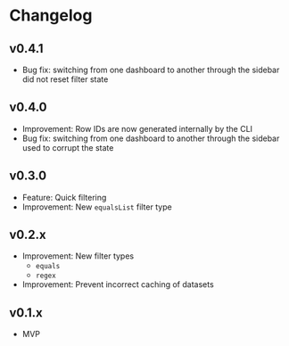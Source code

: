 # Changelog

## v0.4.1

- Bug fix: switching from one dashboard to another through the sidebar did not reset filter state

## v0.4.0

- Improvement: Row IDs are now generated internally by the CLI
- Bug fix: switching from one dashboard to another through the sidebar used to corrupt the state

## v0.3.0

- Feature: Quick filtering
- Improvement: New `equalsList` filter type

## v0.2.x

- Improvement: New filter types
  - `equals`
  - `regex`
- Improvement: Prevent incorrect caching of datasets

## v0.1.x

- MVP
